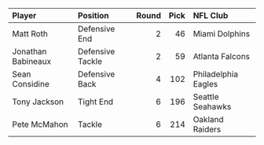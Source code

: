 | Player             | Position         |   Round |   Pick | NFL Club            |
|:-------------------|:-----------------|--------:|-------:|:--------------------|
| Matt Roth          | Defensive End    |       2 |     46 | Miami Dolphins      |
| Jonathan Babineaux | Defensive Tackle |       2 |     59 | Atlanta Falcons     |
| Sean Considine     | Defensive Back   |       4 |    102 | Philadelphia Eagles |
| Tony Jackson       | Tight End        |       6 |    196 | Seattle Seahawks    |
| Pete McMahon       | Tackle           |       6 |    214 | Oakland Raiders     |
